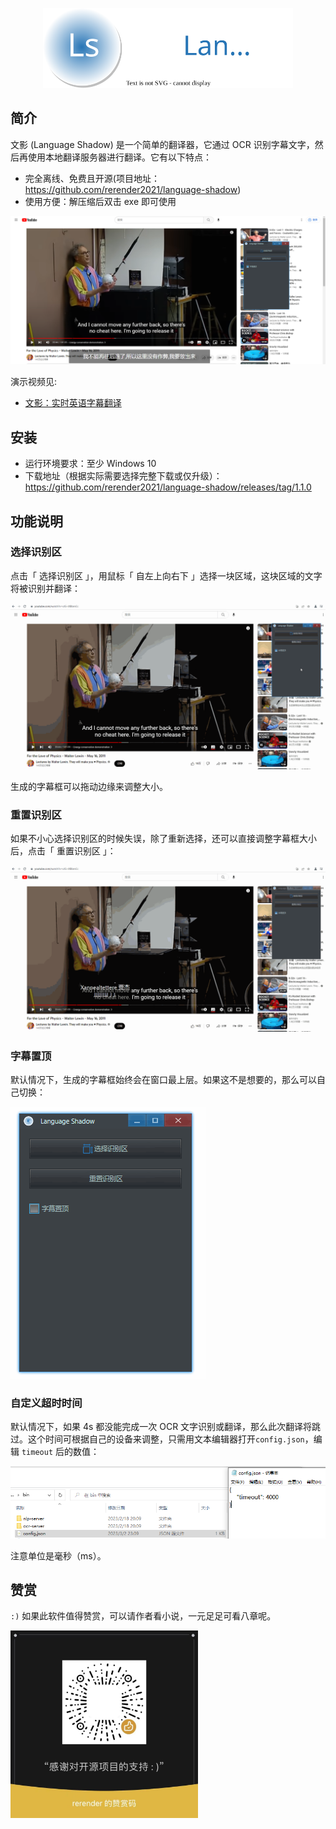 <p align="center">
    <img width="400" src="./assets/logo-language-shadow.svg">
</p>

## 简介

文影 (Language Shadow) 是一个简单的翻译器，它通过 OCR 识别字幕文字，然后再使用本地翻译服务器进行翻译。它有以下特点：

- 完全离线、免费且开源(项目地址：https://github.com/rerender2021/language-shadow)
- 使用方便：解压缩后双击 exe 即可使用

![language-shadow-usage](./assets/language-shadow-usage.png)

演示视频见:

- [文影：实时英语字幕翻译](https://www.bilibili.com/video/BV1Cs4y1j7Qb/)

## 安装

- 运行环境要求：至少 Windows 10
- 下载地址（根据实际需要选择完整下载或仅升级）：https://github.com/rerender2021/language-shadow/releases/tag/1.1.0


## 功能说明

### 选择识别区

点击「 选择识别区 」，用鼠标「 自左上向右下 」选择一块区域，这块区域的文字将被识别并翻译：

![select-area](./assets/select-area.gif)

生成的字幕框可以拖动边缘来调整大小。

### 重置识别区

如果不小心选择识别区的时候失误，除了重新选择，还可以直接调整字幕框大小后，点击「 重置识别区 」：

![reset-area](./assets/reset-area.gif)

### 字幕置顶

默认情况下，生成的字幕框始终会在窗口最上层。如果这不是想要的，那么可以自己切换：

![set-topmost](./assets/set-topmost.gif)

### 自定义超时时间

默认情况下，如果 4s 都没能完成一次 OCR 文字识别或翻译，那么此次翻译将跳过。这个时间可根据自己的设备来调整，只需用文本编辑器打开`config.json`，编辑 `timeout` 后的数值：

![config-timeout](./assets/config-timeout.png)

注意单位是毫秒（ms）。

## 赞赏

`:)` 如果此软件值得赞赏，可以请作者看小说，一元足足可看八章呢。

<p align="left">
    <img width="300" src="../../assets/donate.jpg">
</p>


